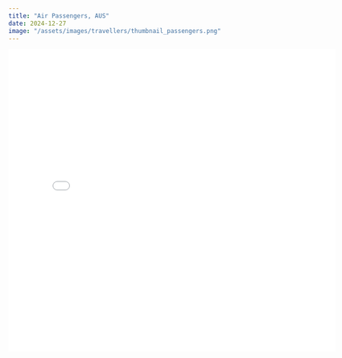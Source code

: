 ```yaml
---
title: "Air Passengers, AUS"
date: 2024-12-27
image: "/assets/images/travellers/thumbnail_passengers.png"
---
```


<div class="iframe-container">
<iframe src="{{ '/assets/images/travellers/passengers.html' | relative_url }}" 
        width="650px" 
        height="600px"
        style="border:none">
</iframe>
</div>